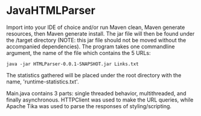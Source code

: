 # JavaHTMLParser

Import into your IDE of choice and/or run Maven clean, Maven generate resources, then Maven generate install. The jar file will then be found under the /target directory (NOTE: this jar file should not be moved without the accompanied dependencies). The program takes one commandline argument, the name of the file which contains the 5 URLs:

```
java -jar HTMLParser-0.0.1-SNAPSHOT.jar Links.txt
```

The statistics gathered will be placed under the root directory with the name, 'runtime-statistics.txt'.

Main.java contains 3 parts: single threaded behavior, multithreaded, and finally asynchronous. HTTPClient was used to make the URL queries, while Apache Tika was used to parse the responses of styling/scripting. 
